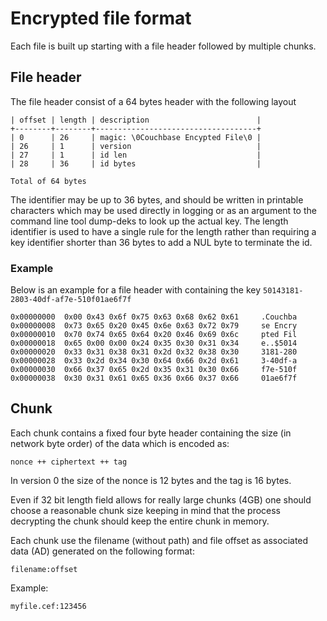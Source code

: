 # Encrypted file format

Each file is built up starting with a file header followed by multiple chunks.

## File header

The file header consist of a 64 bytes header with the following layout

    | offset | length | description                        |
    +--------+--------+------------------------------------+
    | 0      | 26     | magic: \0Couchbase Encypted File\0 |
    | 26     | 1      | version                            |
    | 27     | 1      | id len                             |
    | 28     | 36     | id bytes                           |

    Total of 64 bytes

The identifier may be up to 36 bytes, and should be written in printable
characters which may be used directly in logging or as an argument to
the command line tool dump-deks to look up the actual key. The length
identifier is used to have a single rule for the length rather than
requiring a key identifier shorter than 36 bytes to add a NUL byte
to terminate the id.

### Example

Below is an example for a file header with containing the key
`50143181-2803-40df-af7e-510f01ae6f7f`

    0x00000000	0x00 0x43 0x6f 0x75 0x63 0x68 0x62 0x61     .Couchba
    0x00000008	0x73 0x65 0x20 0x45 0x6e 0x63 0x72 0x79     se Encry
    0x00000010	0x70 0x74 0x65 0x64 0x20 0x46 0x69 0x6c     pted Fil
    0x00000018	0x65 0x00 0x00 0x24 0x35 0x30 0x31 0x34     e..$5014
    0x00000020	0x33 0x31 0x38 0x31 0x2d 0x32 0x38 0x30     3181-280
    0x00000028	0x33 0x2d 0x34 0x30 0x64 0x66 0x2d 0x61     3-40df-a
    0x00000030	0x66 0x37 0x65 0x2d 0x35 0x31 0x30 0x66     f7e-510f
    0x00000038	0x30 0x31 0x61 0x65 0x36 0x66 0x37 0x66     01ae6f7f

## Chunk

Each chunk contains a fixed four byte header containing the
size (in network byte order) of the data which is encoded
as:

    nonce ++ ciphertext ++ tag

In version 0 the size of the nonce is 12 bytes and the tag is 16
bytes.

Even if 32 bit length field allows for really large chunks (4GB) one
should choose a reasonable chunk size keeping in mind that the process
decrypting the chunk should keep the entire chunk in memory.

Each chunk use the filename (without path) and file offset as associated
data (AD) generated on the following format:

    filename:offset

Example:

    myfile.cef:123456
